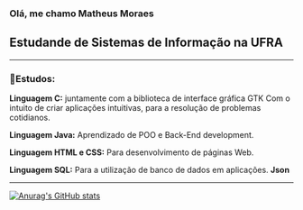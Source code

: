 ### Olá, me chamo Matheus Moraes
## Estudande de Sistemas de Informação na UFRA
---

### 📖Estudos:

  **Linguagem C:** juntamente com a biblioteca de interface gráfica GTK
Com o intuito de criar aplicações intuitivas, para a resolução de 
problemas cotidianos.

  **Linguagem Java:** Aprendizado de POO e Back-End development.

  **Linguagem HTML e CSS:** Para desenvolvimento de páginas Web.

  **Linguagem SQL:** Para a utilização de banco de dados em aplicações.
  **Json**

---
[![Anurag's GitHub stats](https://github-readme-stats.vercel.app/api?username=MatheusMoraes13)](https://github.com/anuraghazra/github-readme-stats)

